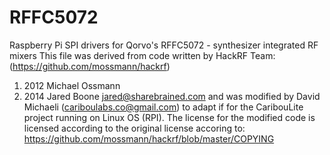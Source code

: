 # RFFC5072
Raspberry Pi SPI drivers for Qorvo's RFFC5072 - synthesizer integrated RF mixers
This file was derived from code written by HackRF Team: (https://github.com/mossmann/hackrf)
1. 2012 Michael Ossmann
2. 2014 Jared Boone <jared@sharebrained.com>
and was modified by David Michaeli (cariboulabs.co@gmail.com) to adapt if for the CaribouLite project running on Linux OS (RPI).
The license for the modified code is licensed according to the original license accoring to: https://github.com/mossmann/hackrf/blob/master/COPYING


